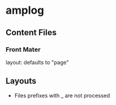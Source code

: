 # amplog

## Content Files

### Front Mater

layout: defaults to "page"

## Layouts

- Files prefixes with _ are not processed